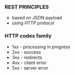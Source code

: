 ### REST PRINCIPLES
- based on JSON payload
- using HTTP protocol

### HTTP codes family
- 1xx - processing in progress
- 2xx - success
- 3xx - redirects
- 4xx - client error
- 5xx - server error